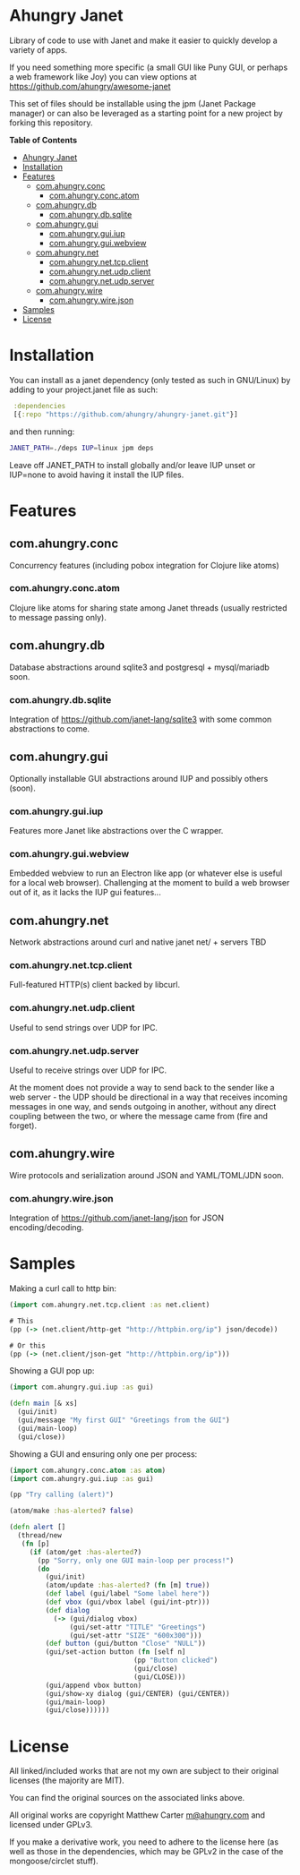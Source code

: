 # Ahungry Janet

Library of code to use with Janet and make it easier to quickly
develop a variety of apps.

If you need something more specific (a small GUI like Puny GUI, or
perhaps a web framework like Joy) you can view options at
https://github.com/ahungry/awesome-janet

This set of files should be installable using the jpm (Janet Package
manager) or can also be leveraged as a starting point for a new
project by forking this repository.

<!-- markdown-toc start - Don't edit this section. Run M-x markdown-toc-refresh-toc -->
**Table of Contents**

- [Ahungry Janet](#ahungry-janet)
- [Installation](#installation)
- [Features](#features)
    - [com.ahungry.conc](#comahungryconc)
        - [com.ahungry.conc.atom](#comahungryconcatom)
    - [com.ahungry.db](#comahungrydb)
        - [com.ahungry.db.sqlite](#comahungrydbsqlite)
    - [com.ahungry.gui](#comahungrygui)
        - [com.ahungry.gui.iup](#comahungryguiiup)
        - [com.ahungry.gui.webview](#comahungryguiwebview)
    - [com.ahungry.net](#comahungrynet)
        - [com.ahungry.net.tcp.client](#comahungrynettcpclient)
        - [com.ahungry.net.udp.client](#comahungrynetudpclient)
        - [com.ahungry.net.udp.server](#comahungrynetudpserver)
    - [com.ahungry.wire](#comahungrywire)
        - [com.ahungry.wire.json](#comahungrywirejson)
- [Samples](#samples)
- [License](#license)

<!-- markdown-toc end -->

# Installation

You can install as a janet dependency (only tested as such in
GNU/Linux) by adding to your project.janet file as such:

```clojure
 :dependencies
 [{:repo "https://github.com/ahungry/ahungry-janet.git"}]

```

and then running:

```sh
JANET_PATH=./deps IUP=linux jpm deps
```

Leave off JANET_PATH to install globally and/or leave IUP unset or
IUP=none to avoid having it install the IUP files.

# Features

## com.ahungry.conc

Concurrency features (including pobox integration for Clojure like atoms)

### com.ahungry.conc.atom

Clojure like atoms for sharing state among Janet threads (usually
restricted to message passing only).

## com.ahungry.db

Database abstractions around sqlite3 and postgresql + mysql/mariadb soon.

### com.ahungry.db.sqlite

Integration of https://github.com/janet-lang/sqlite3 with some common
abstractions to come.

## com.ahungry.gui

Optionally installable GUI abstractions around IUP and possibly others (soon).

### com.ahungry.gui.iup

Features more Janet like abstractions over the C wrapper.

### com.ahungry.gui.webview

Embedded webview to run an Electron like app (or whatever else is
useful for a local web browser).  Challenging at the moment to build a
web browser out of it, as it lacks the IUP gui features...

## com.ahungry.net

Network abstractions around curl and native janet net/ + servers TBD

### com.ahungry.net.tcp.client

Full-featured HTTP(s) client backed by libcurl.

### com.ahungry.net.udp.client

Useful to send strings over UDP for IPC.

### com.ahungry.net.udp.server

Useful to receive strings over UDP for IPC.

At the moment does not provide a way to send back to the sender like a
web server - the UDP should be directional in a way that receives
incoming messages in one way, and sends outgoing in another, without
any direct coupling between the two, or where the message came from
(fire and forget).

## com.ahungry.wire

Wire protocols and serialization around JSON and YAML/TOML/JDN soon.

### com.ahungry.wire.json

Integration of https://github.com/janet-lang/json for JSON encoding/decoding.

# Samples

Making a curl call to http bin:

```clojure
(import com.ahungry.net.tcp.client :as net.client)

# This
(pp (-> (net.client/http-get "http://httpbin.org/ip") json/decode))

# Or this
(pp (-> (net.client/json-get "http://httpbin.org/ip")))
```

Showing a GUI pop up:

```clojure
(import com.ahungry.gui.iup :as gui)

(defn main [& xs]
  (gui/init)
  (gui/message "My first GUI" "Greetings from the GUI")
  (gui/main-loop)
  (gui/close))

```

Showing a GUI and ensuring only one per process:
```clojure
(import com.ahungry.conc.atom :as atom)
(import com.ahungry.gui.iup :as gui)

(pp "Try calling (alert)")

(atom/make :has-alerted? false)

(defn alert []
  (thread/new
   (fn [p]
     (if (atom/get :has-alerted?)
       (pp "Sorry, only one GUI main-loop per process!")
       (do
         (gui/init)
         (atom/update :has-alerted? (fn [m] true))
         (def label (gui/label "Some label here"))
         (def vbox (gui/vbox label (gui/int-ptr)))
         (def dialog
           (-> (gui/dialog vbox)
               (gui/set-attr "TITLE" "Greetings")
               (gui/set-attr "SIZE" "600x300")))
         (def button (gui/button "Close" "NULL"))
         (gui/set-action button (fn [self n]
                               (pp "Button clicked")
                               (gui/close)
                               (gui/CLOSE)))
         (gui/append vbox button)
         (gui/show-xy dialog (gui/CENTER) (gui/CENTER))
         (gui/main-loop)
         (gui/close))))))

```

# License

All linked/included works that are not my own are subject to their
original licenses (the majority are MIT).

You can find the original sources on the associated links above.

All original works are copyright Matthew Carter <m@ahungry.com> and
licensed under GPLv3.

If you make a derivative work, you need to adhere to the license here
(as well as those in the dependencies, which may be GPLv2 in the case
of the mongoose/circlet stuff).
